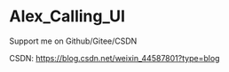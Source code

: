 # Alex_Calling_UI


Support me on Github/Gitee/CSDN

CSDN: https://blog.csdn.net/weixin_44587801?type=blog

